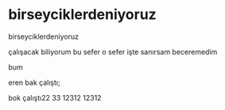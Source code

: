 # birseyciklerdeniyoruz
birseyciklerdeniyoruz

çalışacak biliyorum
bu sefer o sefer işte
sanırsam beceremedim


bum

eren bak çalıştı;

bok çalıştı22
 33
12312
12312
